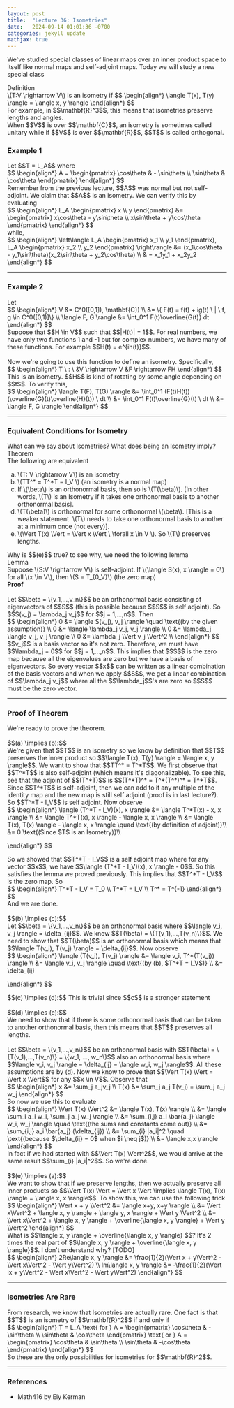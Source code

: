 ```yaml
---
layout: post
title:  "Lecture 36: Isometries"
date:   2024-09-14 01:01:36 -0700
categories: jekyll update
mathjax: true
---
```

We've studied special classes of linear maps over an inner product space to itself like normal maps and self-adjoint maps. Today we will study a new special class
<br>
<div class="bdiv">
Definition
</div>
<div class="bbdiv">
\(T:V \rightarrow V\) is an isometry if
$$
\begin{align*}
\langle T(x), T(y) \rangle = \langle x, y \rangle
\end{align*}
$$
</div>
<!------------------------------------------------------------------------------------>
For example, in $$\mathbf{R}^3$$, this means that isometries preserve lengths and angles. <br>
When $$V$$ is over $$\mathbf{C}$$, an isometry is sometimes called unitary while if $$V$$ is over $$\mathbf{R}$$, $$T$$ is called orthogonal.
<!------------------------------------------------------------------------------------>
<h3>Example 1</h3>
Let $$T = L_A$$ where
<div>
$$
\begin{align*}
A = 
\begin{pmatrix}
\cos\theta & - \sin\theta \\
\sin\theta & \cos\theta 
\end{pmatrix}
\end{align*}
$$
</div>
Remember from the previous lecture, $$A$$ was normal but not self-adjoint. We claim that $$A$$ is an isometry. We can verify this by evaluating
<div>
$$
\begin{align*}
L_A 
\begin{pmatrix}
x \\
y
\end{pmatrix}
&=
\begin{pmatrix}
x\cos\theta - y\sin\theta \\
x\sin\theta + y\cos\theta 
\end{pmatrix}
\end{align*}
$$
</div>
while,
<div>
$$
\begin{align*}
\left\langle
L_A 
\begin{pmatrix}
x_1 \\
y_1
\end{pmatrix},
L_A 
\begin{pmatrix}
x_2 \\
y_2
\end{pmatrix}
\right\rangle
&=
(x_1\cos\theta - y_1\sin\theta)(x_2\sin\theta + y_2\cos\theta) \\
& =  x_1y_1 + x_2y_2
\end{align*}
$$
</div>
<hr>

<!------------------------------------------------------------------------------------>
<h3>Example 2</h3>
Let 
<div>
$$
\begin{align*}
V &= C^0([0,1]), \mathbf{C}) \\
  &= \{ F(t) = f(t) + ig(t) \ | \ f, g \in C^0([0,1)]\} \\
\langle F, G \rangle &= \int_0^1 F(t)\overline{G(t)} dt
\end{align*}
$$
</div>
Suppose that $$H \in V$$ such that $$|H(t)| = 1$$. For real numbers, we have only two functions 1 and -1 but for complex numbers, we have many of these functions. For example $$H(t) = e^{ih(t)}$$.
<br>
<br>
Now we're going to use this function to define an isometry. Specifically, 
<div>
$$
\begin{align*}
T \ : \ &V \rightarrow V 
   &F \rightarrow FH
\end{align*}
$$
</div>
This is an isometry. $$H$$ is kind of rotating by some angle depending on $$t$$. To verify this,
<div>
$$
\begin{align*}
\langle T(F), T(G) \rangle &= \int_0^1 (F(t)H(t))(\overline{G}(t)\overline{H}(t)) \ dt \\
                           &= \int_0^1 F(t)\overline{G}(t)  \ dt \\
						   &= \langle F, G \rangle
\end{align*}
$$
</div>
<hr>

<!------------------------------------------------------------------------------------>
<h3>Equivalent Conditions for Isometry</h3>
What can we say about Isometries? What does being an Isometry imply?
<div class="purdiv">
Theorem
</div>
<div class="purbdiv">
The following are equivalent
<ol type="a">
	<li>\(T: V \rightarrow V\) is an isometry</li>
	<li>\(TT^* = T^*T = I_V \) (an isometry is a normal map) </li>
	<li>If \(\beta\) is an orthonormal basis, then so is \(T(\beta)\). [In other words, \(T\) is an Isometry if it takes one orthonormal basis to another orthonormal basis].</li>
	<li>\(T(\beta)\) is orthonormal for some orthonormal \(\beta\). [This is a weaker statement. \(T\) needs to take one orthonormal basis to another at a minimum once (not every)].</li>
	<li>\(\Vert T(x) \Vert = \Vert x \Vert \ \forall x \in V \). So \(T\) preserves lengths.</li>
</ol>
</div>
Why is $$(e)$$ true? to see why, we need the following lemma
<br>
<div class="purdiv">
Lemma
</div>
<div class="purbdiv">
Suppose 
\(S:V \rightarrow V\) is self-adjoint. If \(\langle S(x), x \rangle = 0\) for all \(x \in V\), then \(S = T_{0_V}\) (the zero map)
</div>
<!------------------------------------------------------------------------------------>
<b>Proof</b>
<br>
<br>
Let $$\beta = \{v_1,...,v_n\}$$ be an orthonormal basis consisting of eigenvectors of $$S$$ (this is possible because $$S$$ is self adjoint). So $$S(v_j) = \lambda_j v_j$$ for $$j = 1,...,n$$. Then
<div>
$$
\begin{align*}
0 &= \langle S(v_j), v_j \rangle \quad \text{(by the given assumption)} \\
0 &= \langle \lambda_j v_j, v_j \rangle \\
0 &= \lambda_j \langle v_j, v_j \rangle \\
0 &= \lambda_j \Vert v_j \Vert^2 \\
\end{align*}
$$
</div> 
$$v_j$$ is a basis vector so it's not zero. Therefore, we must have $$\lambda_j = 0$$ for $$j = 1,...,n$$. This implies that $$S$$ is the zero map because all the eigenvalues are zero but we have a basis of eigenvectors. So every vector $$x$$ can be written as a linear combination of the basis vectors and when we apply $$S$$, we get a linear combination of $$\lambda_j v_j$$ where all the $$\lambda_j$$'s are zero so $$S$$ must be the zero vector.
<hr>

<!------------------------------------------------------------------------------------>
<h3>Proof of Theorem</h3>
We're ready to prove the theorem. 
<br>
<br>
$$(a) \implies (b):$$<br>
We're given that $$T$$ is an isometry so we know by definition that $$T$$ preserves the inner product so $$\langle T(x), T(y) \rangle = \langle x, y \rangle$$. We want to show that $$TT^* = T^*T$$. We first observe that $$T^*T$$ is also self-adjoint (which means it's diagonalizable). To see this, see that the adjoint of $$(T^*T)$$ is $$(T^*T)^* = T^*(T^*)^* = T^*T$$. Since $$T^*T$$ is self-adjoint, then we can add to it any multiple of the identity map and the new map is still self adjoint (proof is in last lecture?). So $$T^*T - I_V$$ is self adjoint. Now observe
<div>
$$
\begin{align*}
\langle (T^*T - I_V)(x), x \rangle &= \langle T^*T(x) - x, x \rangle \\
                                 &= \langle T^*T(x), x \rangle - \langle x, x \rangle \\
								 &= \langle T(x), T(x) \rangle - \langle x, x \rangle \quad \text{(by definition of adjoint)}\\
								 &= 0 \text{(Since $T$ is an Isometry)}\\
                                     
\end{align*}
$$
</div> 
So we showed that $$T^*T - I_V$$ is a self adjoint map where for any vector $$x$$, we have $$\langle (T^*T - I_V)(x), x \rangle - 0$$. So this satisfies the lemma we proved previously. This implies that $$T^*T - I_V$$ is the zero map. So
<div>
$$
\begin{align*}
T^*T - I_V = T_0 \\
T^*T = I_V \\     
T^* = T^{-1}          
\end{align*}
$$
</div> 
And we are done.
<br>
<br>
<!------------------------------------------------------------------------------------>
$$(b) \implies (c):$$<br>
Let $$\beta = \{v_1,...,v_n\}$$ be an orthonormal basis where $$\langle v_i, v_j \rangle = \delta_{ij}$$. We know $$T(\beta) = \{T(v_1),...,T(v_n)\}$$. We need to show that $$T(\beta)$$ is an orthonormal basis which means that $$\langle T(v_i), T(v_j) \rangle = \delta_{ij}$$. Now observe
<div>
$$
\begin{align*}
\langle (T(v_i), T(v_j) \rangle &= \langle v_i, T^*(T(v_j)) \rangle \\
                                 &=  \langle v_i, v_j \rangle \quad \text{(by (b), $T^*T = I_V$)} \\
								 &= \delta_{ij}
                                     
\end{align*}
$$
</div>
<!------------------------------------------------------------------------------------>
$$(c) \implies (d):$$ This is trivial since $$c$$ is a stronger statement
<br>
<br>
<!------------------------------------------------------------------------------------>
$$(d) \implies (e):$$ 
<br>
We need to show that if there is some orthonormal basis that can be taken to another orthonormal basis, then this means that $$T$$ preserves all lengths.
<br>
<br>
Let $$\beta = \{v_1,...,v_n\}$$ be an orthonormal basis with $$T(\beta) = \{T(v_1),...,T(v_n)\} = \{w_1, ..., w_n\}$$ also an orthonormal basis where $$\langle v_i, v_j \rangle = \delta_{ij} = \langle w_i, w_j \rangle$$. All these assumptions are by (d). Now we know to prove that $$\Vert T(x) \Vert = \Vert x \Vert$$ for any $$x \in V$$. Observe that
<div>
$$
\begin{align*}
x &= \sum_j a_jv_j \\
T(x) &= \sum_j a_j T(v_j) = \sum_j  a_j w_j                               
\end{align*}
$$
</div>
So now we use this to evaluate
<div>
$$
\begin{align*}
\Vert T(x) \Vert^2 &= \langle T(x), T(x) \rangle \\
                  &= \langle \sum_i  a_i w_i, \sum_j  a_j w_j \rangle \\ 
				  &= \sum_{i,j} a_i \bar{a_j} \langle w_i, w_j \rangle \quad \text{(the sums and constants come out)}  \\
				  &= \sum_{i,j} a_i \bar{a_j} (\delta_{ij}) \\
				  &= \sum_{i} |a_i|^2 \quad \text{(because $\delta_{ij} = 0$ when $i \neq j$)}  \\
				  &= \langle x,x \rangle                
\end{align*}
$$
</div>
In fact if we had started with $$\Vert T(x) \Vert^2$$, we would arrive at the same result $$\sum_{i} |a_i|^2$$. So we're done.
<br>
<br>
<!------------------------------------------------------------------------------------>
$$(e) \implies (a):$$ <br>
We want to show that if we preserve lengths, then we actually preserve all inner products so $$\Vert T(x) \Vert = \Vert x \Vert \implies \langle T(x), T(x) \rangle = \langle x, x \rangle$$. To show this, we can use the following trick
<div>
$$
\begin{align*}
\Vert x + y \Vert^2 &= \langle x+y, x+y \rangle \\
                    &= \Vert x\Vert^2 + \langle x, y \rangle + \langle y, x \rangle + \Vert y \Vert^2   \\
					&= \Vert x\Vert^2 + \langle x, y \rangle + \overline{\langle x, y \rangle} + \Vert y \Vert^2
\end{align*}
$$
</div>
What is $$\langle x, y \rangle + \overline{\langle x, y \rangle} $$? It's 2 times the real part of $$\langle x, y \rangle + \overline{\langle x, y \rangle}$$. I don't understand why? [TODO]
<div>
$$
\begin{align*}
2Re\langle x, y \rangle &= \frac{1}{2}(\Vert x + y\Vert^2 - \Vert x\Vert^2 - \Vert y\Vert^2) \\
Im\langle x, y \rangle &= -\frac{1}{2}(\Vert ix + y\Vert^2 - \Vert x\Vert^2 - \Vert y\Vert^2)
\end{align*}
$$
</div>
<hr>

<!------------------------------------------------------------------------------------>
<h3>Isometries Are Rare</h3>
From research, we know that Isometries are actually rare. One fact is that $$T$$ is an isometry of $$\mathbf{R}^2$$ if and only if 
<div>
$$
\begin{align*}
T = L_A \text{ for } 
A = 
\begin{pmatrix}
\cos\theta & - \sin\theta \\
\sin\theta & \cos\theta 
\end{pmatrix}
\text{ or }
A = 
\begin{pmatrix}
\cos\theta &  \sin\theta \\
\sin\theta & -\cos\theta 
\end{pmatrix}
\end{align*}
$$
</div>
So these are the only possibilities for isometries for $$\mathbf{R}^2$$.


<hr>

<!------------------------------------------------------------------------------------>
<h3>References</h3>
<ul>
<li>Math416 by Ely Kerman</li>
</ul>






















